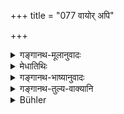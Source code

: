 +++
title = "077 वायोर् अपि"

+++

<details><summary>गङ्गानथ-मूलानुवादः</summary>

After wind, from out of the same Evolvent, emanates the bright and radiant light, the dispeller of darkness; it is said to be endowed with the quality of colour.—(77)
</details>

<details><summary>मेधातिथिः</summary>

**विरोचिष्णु भास्वद्** इति समानार्थेन शब्दद्वयेन स्वपरप्रकाशता प्रतिपाद्यते । स्वयं दीप्तिमत् परं च भासयति ॥ १.७७ ॥
</details>

<details><summary>गङ्गानथ-भाष्यानुवादः</summary>

The two words ‘*bright*’ and ‘*radiant*,’ which are synonymous, have
been used with a view to indicate that Light is itself *bright*, and it
also illumines other things; that it is itself endowed with brilliance
and it makes other things also brilliant.—(77)
</details>

<details><summary>गङ्गानथ-तुल्य-वाक्यानि</summary>

See Comparative notes for [Verse 1.75 (Ākāśa produced out of
‘Mind’)].
</details>

<details><summary>Bühler</summary>

077	Next from wind modifying itself, proceeds the brilliant light, which illuminates and dispels darkness; that is declared to possess the quality of colour;
</details>
